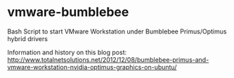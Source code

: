 vmware-bumblebee
================

Bash Script to start VMware Workstation under Bumblebee Primus/Optimus hybrid drivers

Information and history on this blog post: http://www.totalnetsolutions.net/2012/12/08/bumblebee-primus-and-vmware-workstation-nvidia-optimus-graphics-on-ubuntu/
